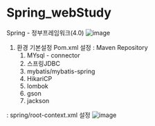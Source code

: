 # Spring_webStudy


Spring - 정부프레임워크(4.0)
![image](https://github.com/JangGunWook/Spring_webStudy/assets/119468128/32492e68-9878-45c8-b844-816af55ec455)
1. 환경 기본설정
  Pom.xml 설정
  : Maven Repository
    1. MYsql - connector
    2. 스프링JDBC
    3. mybatis/mybatis-spring
    4. HikariCP
    5. lombok
    6. gson
    7. jackson 

  : spring/root-context.xml 설정
  ![image](https://github.com/JangGunWook/Spring_webStudy/assets/119468128/c521bf44-3155-4dd5-a433-90a2e1b228cc)
